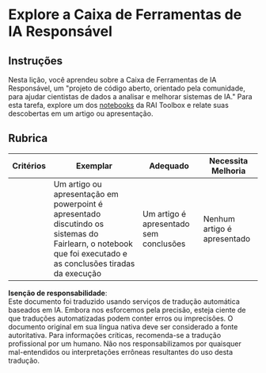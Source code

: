 # Explore a Caixa de Ferramentas de IA Responsável

## Instruções

Nesta lição, você aprendeu sobre a Caixa de Ferramentas de IA Responsável, um "projeto de código aberto, orientado pela comunidade, para ajudar cientistas de dados a analisar e melhorar sistemas de IA." Para esta tarefa, explore um dos [notebooks](https://github.com/microsoft/responsible-ai-toolbox/blob/main/notebooks/responsibleaidashboard/getting-started.ipynb) da RAI Toolbox e relate suas descobertas em um artigo ou apresentação.

## Rubrica

| Critérios | Exemplar | Adequado | Necessita Melhoria |
| --------- | -------- | -------- | ------------------ |
|           | Um artigo ou apresentação em powerpoint é apresentado discutindo os sistemas do Fairlearn, o notebook que foi executado e as conclusões tiradas da execução | Um artigo é apresentado sem conclusões | Nenhum artigo é apresentado |

**Isenção de responsabilidade**:  
Este documento foi traduzido usando serviços de tradução automática baseados em IA. Embora nos esforcemos pela precisão, esteja ciente de que traduções automatizadas podem conter erros ou imprecisões. O documento original em sua língua nativa deve ser considerado a fonte autoritativa. Para informações críticas, recomenda-se a tradução profissional por um humano. Não nos responsabilizamos por quaisquer mal-entendidos ou interpretações errôneas resultantes do uso desta tradução.